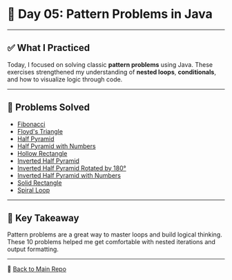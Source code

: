 # 🚀 Day 05: Pattern Problems in Java

---

## ✅ What I Practiced

Today, I focused on solving classic **pattern problems** using Java. These exercises strengthened my understanding of **nested loops**, **conditionals**, and how to visualize logic through code.

---

## 🧩 Problems Solved

- [Fibonacci](https://github.com/verma-suraj/Java-DSA-100Days-Challenge/blob/main/Day_05/Pattern_Printing_Problems/Fibonacci.java)
- [Floyd's Triangle](https://github.com/verma-suraj/Java-DSA-100Days-Challenge/blob/main/Day_05/Pattern_Printing_Problems/FloydTriangle.java)
- [Half Pyramid](https://github.com/verma-suraj/Java-DSA-100Days-Challenge/blob/main/Day_05/Pattern_Printing_Problems/HalfPyramid.java)
- [Half Pyramid with Numbers](https://github.com/verma-suraj/Java-DSA-100Days-Challenge/blob/main/Day_05/Pattern_Printing_Problems/HalfPyramidWithNumbers.java)
- [Hollow Rectangle](https://github.com/verma-suraj/Java-DSA-100Days-Challenge/blob/main/Day_05/Pattern_Printing_Problems/HollowRectangle.java)
- [Inverted Half Pyramid](https://github.com/verma-suraj/Java-DSA-100Days-Challenge/blob/main/Day_05/Pattern_Printing_Problems/InvertedHalfPyramid.java)
- [Inverted Half Pyramid Rotated by 180°](https://github.com/verma-suraj/Java-DSA-100Days-Challenge/blob/main/Day_05/Pattern_Printing_Problems/InvertedHalfPyramidRotatedBy180Deg.java)
- [Inverted Half Pyramid with Numbers](https://github.com/verma-suraj/Java-DSA-100Days-Challenge/blob/main/Day_05/Pattern_Printing_Problems/InvertedHalfPyramidWithNumbers.java)
- [Solid Rectangle](https://github.com/verma-suraj/Java-DSA-100Days-Challenge/blob/main/Day_05/Pattern_Printing_Problems/PrintSolidRectangle.java)
- [Spiral Loop](https://github.com/verma-suraj/Java-DSA-100Days-Challenge/blob/main/Day_05/Pattern_Printing_Problems/SpiralLoop.java)

---

## 🧠 Key Takeaway

Pattern problems are a great way to master loops and build logical thinking. These 10 problems helped me get comfortable with nested iterations and output formatting.

---

📌 [Back to Main Repo](../README.md)
